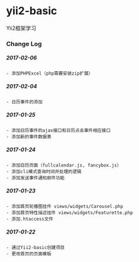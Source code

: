 # yii2-basic
Yii2框架学习



### Change Log

##### 2017-02-06
    - 添加PHPExcel（php需要安装zip扩展）

##### 2017-02-04
    - 日历事件的添加
    
##### 2017-01-25
    - 添加日历事件的ajax接口和日历点击事件相应接口
    - 添加新的事件数据表
    
##### 2017-01-24
    - 添加日历页面（fullcalendar.js, fancybox.js）
    - 添加cli模式查询时间并处理的逻辑
    - 添加发送事件通知邮件功能
    
##### 2017-01-23
    - 添加首页轮播图挂件 views/widgets/Carousel.php
    - 添加首页特性描述挂件 views/widgets/Featurette.php
    - 添加.htaccess文件
    
##### 2017-01-22
    - 通过Yii2-basic创建项目
    - 更改首页的页面模板